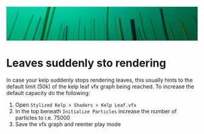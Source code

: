 ![](../images/missing-leaves.png)

# Leaves suddenly sto rendering

In case your kelp suddenly stops rendering leaves, this usually hints to the default limit (50k) of the kelp leaf vfx graph being reached. To increase the default capacity do the following:

1. Open `Stylized Kelp > Shaders > Kelp Leaf.vfx`
2. In the top beneath `Initialize Particles` increase the number of particles to i.e. 75000
3. Save the vfx graph and reenter play mode
